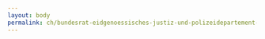 ```yaml
---
layout: body
permalink: ch/bundesrat-eidgenoessisches-justiz-und-polizeidepartement-bundesamt-fuer-migration-direktion-asyl-zentrale-verfahren-und-rueckkehr-region-nahost/
---
```


